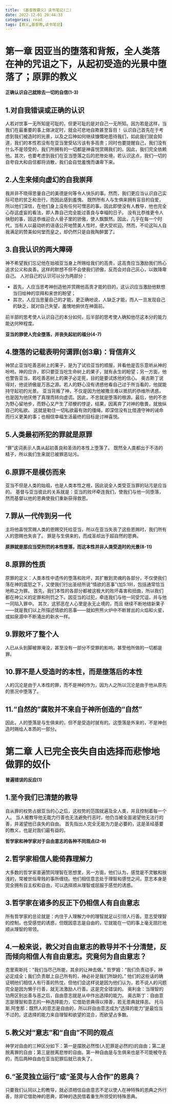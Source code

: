 ```yaml
---
title: 《基督教要义》读书笔记(二)
date: 2022-12-01 20:44:33
categories: read
tags: [教义,基督教,读书笔记]
---
```

# 第一章 因亚当的堕落和背叛，全人类落在神的咒诅之下，从起初受造的光景中堕落了；原罪的教义

**正确认识自己就除去一切的自信(1-3)**
## 1.对自我错误或正确的认识
人若对世事一无所知是可耻的，但更可耻的是对自己一无所知。因为若是这样，当我们在最重要的事上做决定时，就会可悲地自欺甚至盲目！
认识自己首先在于考虑到我们被造时的光景，以及之后神如何继续慷慨地恩待我们，如此我们就会知道，我们的本性若没有在亚当里受玷污该有多高贵；同时也要提醒自己，我们没有什么不是领受的，我们所拥有的一切都是神喜悦赏赐我们的。因此，我们完全依赖他。其次，也要考虑到我们在亚当堕落之后的悲惨处境，若认识这点，我们一切的自夸自大和自信都将消散，我们会自觉羞愧而谦卑下来。
<!-- more -->
## 2.人生来倾向虚幻的自我崇拜
我并非不晓得思量自己的美德是何等令人快乐的事。然而，我们更应当认识自己实际可悲的贫乏和丑行，而因此感到羞愧。
既然所有人与生俱来拥有盲目的自爱，所以他们深信，在他们身上没有任何可憎恶的事。因此即使没有人教导，他也完全心存这虚妄的看法，即人靠自己完全能过善良与幸福的日子。
没有比恭维更令人快慰的事，因这恭维迎合人骨子里的骄傲，使人飘飘然。因此，几乎在每一个时代，当有人以最动听的话语公开地赞美人性时，便大受欢迎。然而，不论这叫人自我满足的赞美如何堂而皇之，却仍然只是自我陶醉罢了。
## 3.自我认识的两大障碍
神不希望我们忘记他在始祖亚当身上所赐给我们的高贵，这高贵应当激励我们热心追求公义和良善。这样的默想不但不会使我们骄傲，反而会对自己灰心，以致降卑自己。
人对自己的认识可以分为两部分：
- 首先，人应当思考神创造他并赏赐他高贵才能的目的，这认识应当激励他默想当归给神的崇拜和来世的盼望；
- 其次，人应当思量自己的才能，更正确地说，人缺乏才能，而人一旦发现自己的缺乏，就对自己失望，羞愧地俯伏在神面前。

前半部的思考使人认识自己的本分如何，后半部的思考使人确知他尽这本分的能力能达何种程度。

**亚当的罪使人完全堕落，并丧失起初的福分(4-7)**
## 4.堕落的记载表明何谓罪(创3章)：背信弃义
神禁止亚当吃善恶树上的果子，是为了试验亚当的顺服，并看他是否乐意听从神的吩咐。神的应许，即只要亚当吃生命树上的果子，就有永生的盼望；另一方面，他也警告亚当，若吃善恶树上的果子必定死，目的是要试炼他的信心。
奥古斯丁说得对，他说骄傲是万恶之源。若人的野心没有诱惑他看自己过于所当看的，他就能持守起初的光景。
亚当背叛了神，不仅是因为他被撒旦难以抵抗的恭维所诱惑，也是因为他厌倦了真理而转向虚谎。因此，不忠就是堕落的根源。最后，他的不忠为野心留地步，而野心又产生了顽梗的悖逆，结果，因离弃了对神的敬畏，就放纵自己的私欲。
这就是勒住一切私欲最有效的缰绳，即深信没有比借遵守神的诫命而行义更美的事；也相信幸福生活最终的目标是讨神喜悦。
## 5.人类最初所犯的罪就是原罪
“罪”这词表示人类从起初善良和圣洁的本性上堕落了。
既然全人类都出于不洁的精子，所以我们生来就已被罪恶玷污。
## 6.原罪不是模仿而来
亚当不但是人类的始祖，也是人类本性之根，因此说全人类受亚当罪的玷污是应当的。
基督与亚当彼此的关系就是：亚当的败坏牵连我们，使我们与他一同堕落，然而基督以他的恩典使我们重新获得救恩。
## 7.罪从一代传到另一代
主将他喜悦赏赐人类的恩赐交托给亚当，所以在亚当失丧了这些恩赐时，我们所有人的恩赐也失丧了。
罪是与生俱来的，而成圣却出于超自然的恩典。

**原罪就是那应当受刑罚的本性堕落，而这本性并非人类受造时的光景(8-11)**
## 8.原罪的性质
原罪的定义：人类本性中遗传的堕落和败坏，其扩散到灵魂的各部分，不仅使我们落在神的震怒之下，又使我们行出圣经所说“情欲的恶事”(加5:19)，包括通常恰当地称之为罪。
首先，我们本性的各部分都被这极大的败坏毒害和扭曲，所以我们都在神公义的定罪和刑罚之下。因亚当的过犯，牵连我们与他一同受咒诅，并与他一同陷入罪中。
其次，这邪恶在人心里是永无止境的，而且 继续不断地结新果子——就是我们以上所描述情欲的恶事——就如熊熊火炉中不断冒出的火焰和火星，或如泉源中不断涌出的新水一样。
## 9.罪败坏了整个人
人已从头到脚被罪淹没，甚至没有一部分不受罪的影响，甚至他所做的一切都是罪。
## 10.罪不是人受造时的本性，而是堕落后的本性
人的沉沦是由于人本性的罪，而不是神的作为，因为人之所以沉沦是由于他从原先的景况中堕落了。
## 11.“自然的”腐败并不来自于神所创造的“自然”
因此，人的堕落是与生俱来的，但不是受造时就有的。这堕落是外来的，不是神创造时赐给人本质的一部分。
# 第二章 人已完全丧失自由选择而悲惨地做罪的奴仆

**普遍错误的反应(1)**
## 1.至今我们已清楚的教导
自从罪的权势占据亚当的心之后，这权势的范围就遍及全人类，并且控制着每一个人。
当人被教导他无能力行善也无法避免行恶时，他仍当被全面渴望他无法行的善，并渴望他已丧失的自由。
首先指出人完全无能为力是必要的，这是圣经基要的教义，也是对我们最有益的。

**哲学家和神学家对于自由意志的各种不同观点(2-9)**
## 2.哲学家相信人能倚靠理解力
大多数的哲学家普遍赞同理智在思想里，另一方面，他们认为，感觉是不灵敏和肤浅的，常被世俗卑贱的事所缠绕。他们相信意志处于理智和感觉之间，意志本身是完全拥有自主权和自由，可以选择顺从理智或屈服于感觉的诱惑。
## 3.哲学家在诸多的反正下仍相信人有自由意志
所有哲学家的总论就是：内住于人理解力中的理智就足以引领人行善。意志受理智的控制，也受感觉的诱惑，但既因意志是自由的，它就能在一切的事上毫无阻拦地顺从理智的带领。
## 4.一般来说，教父对自由意志的教导并不十分清楚，反而倾向相信人有自由意志。究竟何为自由意志？
克里索斯托：“我们当尽己所能，其余的让神去做。”
哲罗姆：“我们负责动手，神必定成全；我们负责献上自己所有的，神必补足我们所缺的。”
他们的这些话的确证明他们相信人有行善的热忱，但他们会这样说是因为他们认为，若不说人的问题完全是因为懒于行善，就无法激励人行善。这是完全错误的。
奥利金：当理智的功用区别出善与恶之后，自由意志就是从中作出选择的能力。
奥古斯丁：自由意志是理智和意志的一种选择能力，它借助恩典得以择善，若无恩典就择恶。
托马斯.阿奎那：既然人的意志是自由的，所以将自由意志成为“选择的能力”是最恰当不过的。这选择的能力来自理智和欲望的混合，而欲望占多数。
## 5.教父对“意志”和“自由”不同的观点
神学对自由的三种区分如下：第一是摆脱必然性(人犯罪是必然的)的自由；第二是脱离罪的自由；第三是脱离悲惨的自由。第一种自由是与生俱来也是不可能被夺去的，而后两种自由在亚当犯罪后就已丧失了。
## 6.“圣灵独立运行”或“圣灵与人合作”的恩典？
只要我们认同以上的教导，就必须相信自由意志不足以使人在神特殊的恩典之外行善，除非它借助神的恩典，即神的选民借着重生所领受的特殊恩典。


